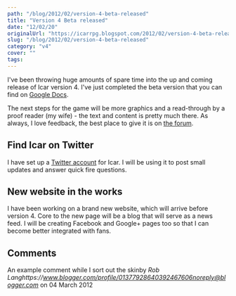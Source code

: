 ```yaml
---
path: "/blog/2012/02/version-4-beta-released"
title: "Version 4 Beta released"
date: "12/02/20"
originalUrl: "https://icarrpg.blogspot.com/2012/02/version-4-beta-released.html"
slug: "/blog/2012/02/version-4-beta-released"
category: "v4"
cover: ""
tags:
---
```

I've been throwing huge amounts of spare time into the up and coming release of Icar version 4. I've just completed the beta version that you can find on [Google Docs](https://docs.google.com/open?id=0B2ThEbOVGt78NTI0NTY5YWUtZjVjNi00Nzc0LWJkMmYtNWZhMjZjZTU0ZWMx).  

The next steps for the game will be more graphics and a read-through by a proof reader (my wife) - the text and content is pretty much there. As always, I love feedback, the best place to give it is on [the forum](http://www.1km1kt.net/forum/viewforum.php?f=34).   

## Find Icar on Twitter

I have set up a [Twitter account](http://www.twitter.com/icarrpg) for Icar. I will be using it to post small updates and answer quick fire questions. 

## New website in the works

I have been working on a brand new website, which will arrive before version 4. Core to the new page will be a blog that will serve as a news feed. I will be creating Facebook and Google+ pages too so that I can become better integrated with fans.
## Comments

An example comment while I sort out the skinby _Rob Langhttps://www.blogger.com/profile/01377928640392467606noreply@blogger.com_ on 04 March 2012